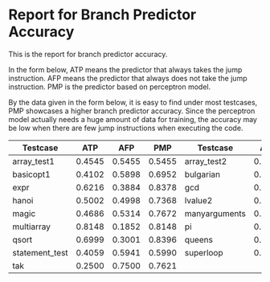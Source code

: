 # Report for Branch Predictor Accuracy

This is the report for branch predictor accuracy. 

In the form below, ATP means the predictor that always takes the jump instruction.
AFP means the predictor that always does not take the jump instruction.
PMP is the predictor based on perceptron model.

By the data given in the form below, it is easy to find under most testcases, PMP showcases a higher branch predictor accuracy.
Since the perceptron model actually needs a huge amount of data for training, the accuracy may be low when there are few jump instructions when executing the code.

| Testcase       | ATP    | AFP    | PMP    | Testcase       | ATP    | AFP    | PMP    |
|----------------|--------|--------|--------|----------------|--------|--------|--------|
| array_test1    | 0.4545 | 0.5455 | 0.5455 | array_test2    | 0.5000 | 0.5000 | 0.5769 |
| basicopt1      | 0.4102 | 0.5898 | 0.6952 | bulgarian      | 0.4936 | 0.5064 | 0.9437 |
| expr           | 0.6216 | 0.3884 | 0.8378 | gcd            | 0.3750 | 0.6250 | 0.6000 |
| hanoi          | 0.5002 | 0.4998 | 0.7368 | lvalue2        | 0.3333 | 0.6667 | 0.6667 |
| magic          | 0.4686 | 0.5314 | 0.7672 | manyarguments  | 0.2000 | 0.8000 | 0.6000 |
| multiarray     | 0.8148 | 0.1852 | 0.8148 | pi             | 0.5773 | 0.4227 | 0.8210 |
| qsort          | 0.6999 | 0.3001 | 0.8396 | queens         | 0.3678 | 0.6322 | 0.6877 |
| statement_test | 0.4059 | 0.5941 | 0.5990 | superloop      | 0.1271 | 0.8729 | 0.9228 |
| tak            | 0.2500 | 0.7500 | 0.7621 |                |        |        |        |